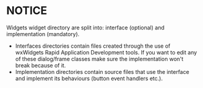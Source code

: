 # NOTICE
Widgets widget directory are split into: interface (optional) and implementation (mandatory).
- Interfaces directories contain files created through the use of wxWidgets Rapid Application Development tools. If you want to edit any of these dialog/frame classes make sure the implementation won't break because of it. 
- Implementation directories contain source files that use the interface and implement its behaviours (button event handlers etc.).
